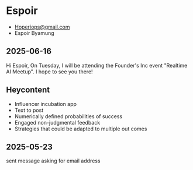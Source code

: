# Espoir

* Hoperiops@gmail.com
* Espoir Byamung

## 2025-06-16

Hi Espoir, On Tuesday, I will be attending the Founder's Inc event "Realtime AI Meetup". I hope to see you there!

## Heycontent

* Influencer incubation app
* Text to post
* Numerically defined probabilities of success
* Engaged non-judgmental feedback
* Strategies that could be adapted to multiple out comes

## 2025-05-23

sent message asking for email address